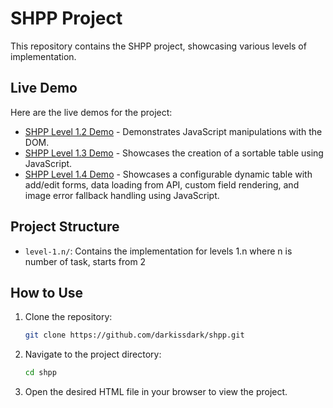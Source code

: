# SHPP Project

This repository contains the SHPP project, showcasing various levels of implementation.

## Live Demo

Here are the live demos for the project:

- [SHPP Level 1.2 Demo](https://darkissdark.github.io/shpp/level-1.2/index.html) - Demonstrates JavaScript manipulations with the DOM.
- [SHPP Level 1.3 Demo](https://darkissdark.github.io/shpp/level-1.3/index.html) - Showcases the creation of a sortable table using JavaScript.
- [SHPP Level 1.4 Demo](https://darkissdark.github.io/shpp/level-1.4/index.html) - Showcases a configurable dynamic table with add/edit forms, data loading from API, custom field rendering, and image error fallback handling using JavaScript.

## Project Structure

- `level-1.n/`: Contains the implementation for levels 1.n where n is number of task, starts from 2

## How to Use

1. Clone the repository:
   ```bash
   git clone https://github.com/darkissdark/shpp.git
   ```
2. Navigate to the project directory:
   ```bash
   cd shpp
   ```
3. Open the desired HTML file in your browser to view the project.
